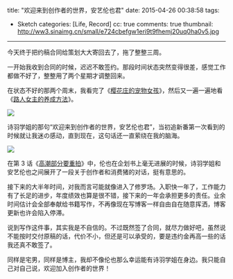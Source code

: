title: "欢迎来到创作者的世界，安艺伦也君"
date: 2015-04-26 00:38:58
tags:
  - Sketch
categories: [Life, Record]
cc: true
comments: true
thumbnail: http://ww3.sinaimg.cn/small/e724cbefgw1eri9t9fhemj20uq0ha0v5.jpg
---


今天终于把约稿合同给策划大大寄回去了，拖了整整三周。

一开始我收到合同的时候，迟迟不敢签约。那段时间状态突然变得很差，感觉工作都做不好了，整整用了两个星期才调整回来。

在状态不好的那两个周末，我看完了《[樱花庄的宠物女孩][1]》，然后又一遍一遍地看《[路人女主的养成方法][2]》。

<!-- more --><!-- indicate-the-source -->

![](http://ww3.sinaimg.cn/large/e724cbefgw1eri9t9fhemj20uq0ha0v5.jpg)

诗羽学姐的那句“欢迎来到创作者的世界，安艺伦也君”，当初追新番第一次看到的时候就让我迷の感动，直到现在，这句话还一直萦绕在我的脑海。

![](http://ww2.sinaimg.cn/large/e724cbefgw1eri9tnbghcj20uq0hadhl.jpg)

在第 3 话《[高潮部分要重拍][3]》中，伦也在企划书上毫无进展的时候，诗羽学姐和安艺伦也之间展开了一段关于创作者和消费猪的对话，挺有意思的。

<!-- 
> 诗羽：那么，现在的进展如何  
> 伦也：呃　那个...不 还完全没有进展  
> 诗羽：我还以为你会很没出息地找借口，想不到挺痛快的嘛  
> 伦也：我最近已经体会到那样做对同行是没用的了  
> 诗羽：用不着勉强自己啊  
> 伦也：诗羽学姐  
> 诗羽：即使此刻放弃，等待你的也只是和过去一样的作为消费猪的日常生活啊，我想那对伦理君来说，绝不是痛苦的日子吧  
> 伦也：虽然是这样没错...不过 被人当面说是消费猪，总觉的有点不爽  
> 诗羽：而且创作者也许表面上看上去光鲜亮丽，但遇到的也不全是好事哦  
> 伦也：是吗  
> 诗羽：截稿日期逼得紧，竞争也很激烈，不知道自己的才能何时会枯竭  
> 伦也：我可不想听如今风头正盛的年轻作家说这种丧气话啊  
> 诗羽：最麻烦的就是喷子，评价高的话就讥讽说是秘密营销，销量不好的话就嘲笑说是风头已过，对攻击作出反应的话又会叫嚣说这是借口，是自我正当化，既然如此什么都不回应的话，又会说没有尽到说明责任，那群垃圾臭虫被肃清调就好了  
> 伦也：诗羽学姐，冷静点  
> 诗羽：所以说伦理君，你只要像以前一样，消费我的作品就...
 -->

接下来的大半年时间，对我而言可能就像进入了修罗场。入职快一年了，工作能力有了长足的进步，年度绩效也算是很不错，接下来的一年会承担更多的责任。业余时间估计会全部奉献给书籍写作，不再像现在写博客一样自由自在随意挥洒，博客更新也许会陷入停滞。

说到写作这件事，其实我是不自信的。不过既然签了合同，就尽力做好吧，虽然说不能按时交付原稿的话，代价不小，但还是可以承受的，要是违约金再高一些的话我还真不敢签了。

同样是宅男，同样是博主，我却不像伦也那么幸运能有诗羽学姐在身边。我只能自己对自己说，欢迎加入创作者的世界！


[1]: http://www.bilibili.com/sp/樱花庄的宠物女孩
[2]: http://www.bilibili.com/sp/路人女主的养成方法
[3]: http://www.bilibili.com/video/av1938297/
